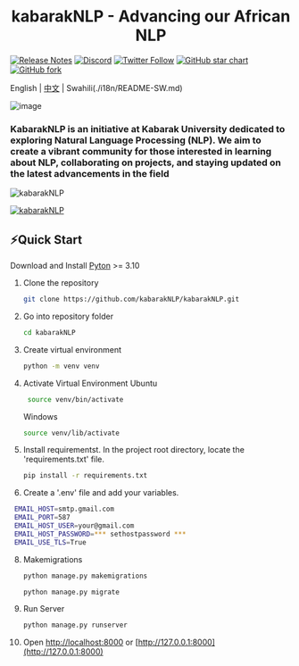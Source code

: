 <h1 align="center"> kabarakNLP - Advancing our African NLP</h1>

[![Release Notes](https://img.shields.io/github/release/kabarakNLP/kabarakNLP/)](https://github.com/kabarakNLP/kabarakNLP/releases)
[![Discord](https://img.shields.io/discord/1087698854775881778?label=Discord&logo=discord)](https://discord.gg/)
[![Twitter Follow](https://img.shields.io/twitter/follow/kabarakNLP/?style=social)](https://twitter.com/kabarakNLP/)
[![GitHub star chart](https://img.shields.io/github/stars/kabarakNLP/kabarakNLP/?style=social)](https://star-history.com/#kabarakNLP/kabarakNLP/)
[![GitHub fork](https://img.shields.io/github/forks/kabarakNLP/kabarakNLP/?style=social)](https://github.com/kabarakNLP/kabarakNLP/fork)

English | [中文](./i18n/README-ZH.md) |  Swahili(./i18n/README-SW.md)


![image](https://github.com/user-attachments/assets/e4791a1d-ac55-404a-a304-470f8898b95a)

<h3> KabarakNLP is an initiative at Kabarak University dedicated to exploring Natural Language Processing (NLP). We aim to create a vibrant community for those interested in learning about NLP, collaborating on projects, and staying updated on the latest advancements in the field</h3>

<p align="left"> <img src="https://komarev.com/ghpvc/?username=KabarakNLP&label=Profile%20views&color=0e75b6&style=flat" alt="kabarakNLP" /> </p>

<p align="left"> <a href="https://twitter.com/kabarakNLP" target="blank"><img src="https://img.shields.io/twitter/follow/kabarakNLP" alt="kabarakNLP" /></a> </p>


## ⚡Quick Start

Download and Install [Pyton](https://python.org) >= 3.10

1. Clone the repository

    ```bash
    git clone https://github.com/kabarakNLP/kabarakNLP.git
    ```

2. Go into repository folder

    ```bash
    cd kabarakNLP
    ```
3. Create virtual environment
    ```bash
    python -m venv venv

    ```
4. Activate Virtual Environment
    Ubuntu
   
    ```bash
     source venv/bin/activate
    
    ```

    Windows

    ```bash
    source venv/lib/activate
    ```

5. Install requirementst. In the project root directory, locate the 'requirements.txt' file.

   ```bash
   pip install -r requirements.txt
   
   ```
   
6. Create a '.env' file and add your variables.
  ```bash
   EMAIL_HOST=smtp.gmail.com
   EMAIL_PORT=587
   EMAIL_HOST_USER=your@gmail.com
   EMAIL_HOST_PASSWORD=*** sethostpassword ***
   EMAIL_USE_TLS=True
  ```

8. Makemigrations
   ```bash
   python manage.py makemigrations
   
   python manage.py migrate
   ```
9. Run Server

   ```bash
   python manage.py runserver
   
   ```
   
10. Open [http://localhost:8000](http://localhost:8000) or [http://127.0.0.1:8000](http://127.0.0.1:8000)

